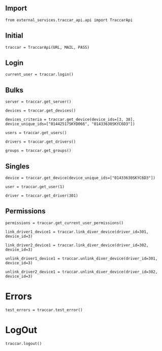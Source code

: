 ## Import

```
from external_services.traccar_api.api import TraccarApi
```

## Initial
```
traccar = TraccarApi(URL, MAIL, PASS)
 ```

## Login

```
current_user = traccar.login()

```

## Bulks
 ```
 server = traccar.get_server()
 ```
```
devices = traccar.get_devices()
```
```
devices_criteria = traccar.get_device(device_ids=[3, 38], device_unique_ids=["01442517SKYD066", "01433630SKYC6D3"])
```
```
users = traccar.get_users()
```
```
drivers = traccar.get_drivers()
```
```
groups = traccar.get_groups()
```
## Singles

```
device = traccar.get_device(device_unique_ids=["01433630SKYC6D3"])
```
```
user = traccar.get_user(1)
```
```
driver = traccar.get_driver(301)
```
## Permissions
```
permissions = traccar.get_current_user_permissions()
```
```
link_driver1_device1 = traccar.link_diver_device(driver_id=301, device_id=3)
```
```
link_driver2_device1 = traccar.link_diver_device(driver_id=302, device_id=3)
```
```
unlink_driver1_device1 = traccar.unlink_diver_device(driver_id=301, device_id=3)
```
```
unlink_driver2_device1 = traccar.unlink_diver_device(driver_id=302, device_id=3)
```
# Errors
```
test_errors = traccar.test_error()
```
# LogOut
```
traccar.logout()
```